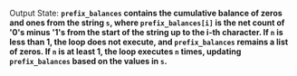 Output State: **`prefix_balances` contains the cumulative balance of zeros and ones from the string `s`, where `prefix_balances[i]` is the net count of '0's minus '1's from the start of the string up to the i-th character. If `n` is less than 1, the loop does not execute, and `prefix_balances` remains a list of zeros. If `n` is at least 1, the loop executes `n` times, updating `prefix_balances` based on the values in `s`.**
